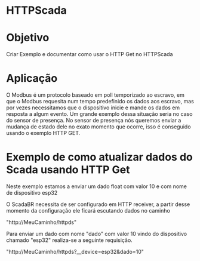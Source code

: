 # HTTPScada

# Objetivo

Criar Exemplo e documentar como usar o HTTP Get no HTTPScada

# Aplicação

O Modbus é um protocolo baseado em poll temporizado ao escravo, em que o Modbus requesita num tempo predefinido os dados aos escravo, mas por vezes necessitamos que o dispositivo inicie  e mande os dados em resposta a algum evento. Um grande exemplo dessa situação seria
no caso do sensor de presença. No sensor de presença nós queremos enviar a mudança de estado dele no exato momento que ocorre, isso é conseguido usando o exemplo HTTP GET.

# Exemplo de como atualizar dados do Scada usando HTTP Get

Neste exemplo estamos a enviar um dado float com valor 10 e com nome de dispositivo esp32

O ScadaBR necessita de ser configurado em HTTP receiver, a partir desse momento da configuração ele ficará escutando dados no caminho

"http://MeuCaminho/httpds"

Para enviar um dado com nome "dado" com valor 10 vindo do dispositivo chamado "esp32" realiza-se a seguinte requisição.

"http://MeuCaminho/httpds?__device=esp32&dado=10"
